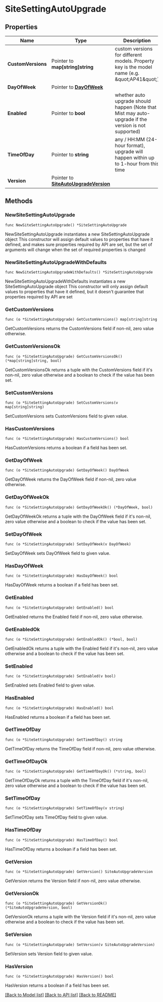 # SiteSettingAutoUpgrade

## Properties

Name | Type | Description | Notes
------------ | ------------- | ------------- | -------------
**CustomVersions** | Pointer to **map[string]string** | custom versions for different models. Property key is the model name (e.g. \&quot;AP41\&quot;) | [optional] 
**DayOfWeek** | Pointer to [**DayOfWeek**](DayOfWeek.md) |  | [optional] 
**Enabled** | Pointer to **bool** | whether auto upgrade should happen (Note that Mist may auto-upgrade if the version is not supported) | [optional] [default to false]
**TimeOfDay** | Pointer to **string** | any / HH:MM (24-hour format), upgrade will happen within up to 1-hour from this time | [optional] 
**Version** | Pointer to [**SiteAutoUpgradeVersion**](SiteAutoUpgradeVersion.md) |  | [optional] [default to SITEAUTOUPGRADEVERSION_STABLE]

## Methods

### NewSiteSettingAutoUpgrade

`func NewSiteSettingAutoUpgrade() *SiteSettingAutoUpgrade`

NewSiteSettingAutoUpgrade instantiates a new SiteSettingAutoUpgrade object
This constructor will assign default values to properties that have it defined,
and makes sure properties required by API are set, but the set of arguments
will change when the set of required properties is changed

### NewSiteSettingAutoUpgradeWithDefaults

`func NewSiteSettingAutoUpgradeWithDefaults() *SiteSettingAutoUpgrade`

NewSiteSettingAutoUpgradeWithDefaults instantiates a new SiteSettingAutoUpgrade object
This constructor will only assign default values to properties that have it defined,
but it doesn't guarantee that properties required by API are set

### GetCustomVersions

`func (o *SiteSettingAutoUpgrade) GetCustomVersions() map[string]string`

GetCustomVersions returns the CustomVersions field if non-nil, zero value otherwise.

### GetCustomVersionsOk

`func (o *SiteSettingAutoUpgrade) GetCustomVersionsOk() (*map[string]string, bool)`

GetCustomVersionsOk returns a tuple with the CustomVersions field if it's non-nil, zero value otherwise
and a boolean to check if the value has been set.

### SetCustomVersions

`func (o *SiteSettingAutoUpgrade) SetCustomVersions(v map[string]string)`

SetCustomVersions sets CustomVersions field to given value.

### HasCustomVersions

`func (o *SiteSettingAutoUpgrade) HasCustomVersions() bool`

HasCustomVersions returns a boolean if a field has been set.

### GetDayOfWeek

`func (o *SiteSettingAutoUpgrade) GetDayOfWeek() DayOfWeek`

GetDayOfWeek returns the DayOfWeek field if non-nil, zero value otherwise.

### GetDayOfWeekOk

`func (o *SiteSettingAutoUpgrade) GetDayOfWeekOk() (*DayOfWeek, bool)`

GetDayOfWeekOk returns a tuple with the DayOfWeek field if it's non-nil, zero value otherwise
and a boolean to check if the value has been set.

### SetDayOfWeek

`func (o *SiteSettingAutoUpgrade) SetDayOfWeek(v DayOfWeek)`

SetDayOfWeek sets DayOfWeek field to given value.

### HasDayOfWeek

`func (o *SiteSettingAutoUpgrade) HasDayOfWeek() bool`

HasDayOfWeek returns a boolean if a field has been set.

### GetEnabled

`func (o *SiteSettingAutoUpgrade) GetEnabled() bool`

GetEnabled returns the Enabled field if non-nil, zero value otherwise.

### GetEnabledOk

`func (o *SiteSettingAutoUpgrade) GetEnabledOk() (*bool, bool)`

GetEnabledOk returns a tuple with the Enabled field if it's non-nil, zero value otherwise
and a boolean to check if the value has been set.

### SetEnabled

`func (o *SiteSettingAutoUpgrade) SetEnabled(v bool)`

SetEnabled sets Enabled field to given value.

### HasEnabled

`func (o *SiteSettingAutoUpgrade) HasEnabled() bool`

HasEnabled returns a boolean if a field has been set.

### GetTimeOfDay

`func (o *SiteSettingAutoUpgrade) GetTimeOfDay() string`

GetTimeOfDay returns the TimeOfDay field if non-nil, zero value otherwise.

### GetTimeOfDayOk

`func (o *SiteSettingAutoUpgrade) GetTimeOfDayOk() (*string, bool)`

GetTimeOfDayOk returns a tuple with the TimeOfDay field if it's non-nil, zero value otherwise
and a boolean to check if the value has been set.

### SetTimeOfDay

`func (o *SiteSettingAutoUpgrade) SetTimeOfDay(v string)`

SetTimeOfDay sets TimeOfDay field to given value.

### HasTimeOfDay

`func (o *SiteSettingAutoUpgrade) HasTimeOfDay() bool`

HasTimeOfDay returns a boolean if a field has been set.

### GetVersion

`func (o *SiteSettingAutoUpgrade) GetVersion() SiteAutoUpgradeVersion`

GetVersion returns the Version field if non-nil, zero value otherwise.

### GetVersionOk

`func (o *SiteSettingAutoUpgrade) GetVersionOk() (*SiteAutoUpgradeVersion, bool)`

GetVersionOk returns a tuple with the Version field if it's non-nil, zero value otherwise
and a boolean to check if the value has been set.

### SetVersion

`func (o *SiteSettingAutoUpgrade) SetVersion(v SiteAutoUpgradeVersion)`

SetVersion sets Version field to given value.

### HasVersion

`func (o *SiteSettingAutoUpgrade) HasVersion() bool`

HasVersion returns a boolean if a field has been set.


[[Back to Model list]](../README.md#documentation-for-models) [[Back to API list]](../README.md#documentation-for-api-endpoints) [[Back to README]](../README.md)


